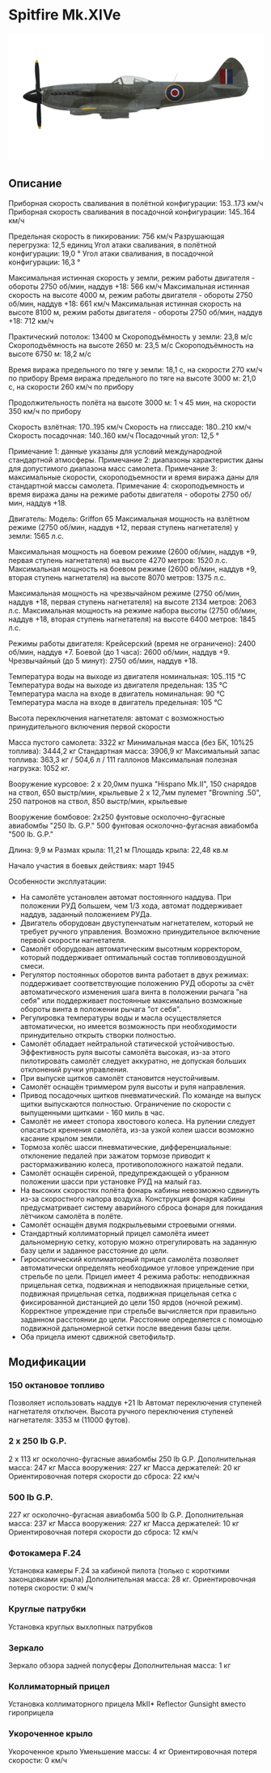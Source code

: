 # Spitfire Mk.XIVe

![spitfiremkxive](../images/spitfiremkxive.png)

## Описание

Приборная скорость сваливания в полётной конфигурации: 153..173 км/ч
Приборная скорость сваливания в посадочной конфигурации: 145..164 км/ч

Предельная скорость в пикировании: 756 км/ч
Разрушающая перегрузка: 12,5 единиц
Угол атаки сваливания, в полётной конфигурации: 19,0 °
Угол атаки сваливания, в посадочной конфигурации: 16,3 °

Максимальная истинная скорость у земли, режим работы двигателя - обороты 2750 об/мин, наддув +18: 566 км/ч
Максимальная истинная скорость на высоте 4000 м, режим работы двигателя - обороты 2750 об/мин, наддув +18: 661 км/ч 
Максимальная истинная скорость на высоте 8100 м, режим работы двигателя - обороты 2750 об/мин, наддув +18: 712 км/ч

Практический потолок: 13400 м
Скороподъёмность у земли: 23,8 м/с
Скороподъёмность на высоте 2650 м: 23,5 м/с
Скороподъёмность на высоте 6750 м: 18,2 м/с

Время виража предельного по тяге у земли: 18,1 с, на скорости 270 км/ч по прибору
Время виража предельного по тяге на высоте 3000 м: 21,0 с, на скорости 260 км/ч по прибору

Продолжительность полёта на высоте 3000 м: 1 ч 45 мин, на скорости 350 км/ч по прибору

Скорость взлётная: 170..195 км/ч 
Скорость на глиссаде: 180..210 км/ч 
Скорость посадочная: 140..160 км/ч
Посадочный угол: 12,5 °

Примечание 1: данные указаны для условий международной стандартной атмосферы.
Примечание 2: диапазоны характеристик даны для допустимого диапазона масс самолета.
Примечание 3: максимальные скорости, скороподъемности и время виража даны для стандартной массы самолета.
Примечание 4: скороподъемность и время виража даны на режиме работы двигателя - обороты 2750 об/мин, наддув +18.

Двигатель:
Модель: Griffon 65
Максимальная мощность на взлётном режиме (2750 об/мин, наддув +12, первая ступень нагнетателя) у земли: 1565 л.с.

Максимальная мощность на боевом режиме (2600 об/мин, наддув +9, первая ступень нагнетателя) на высоте 4270 метров: 1520 л.с.
Максимальная мощность на боевом режиме (2600 об/мин, наддув +9, вторая ступень нагнетателя) на высоте 8070 метров: 1375 л.с.

Максимальная мощность на чрезвычайном режиме (2750 об/мин, наддув +18, первая ступень нагнетателя) на высоте 2134 метров: 2063 л.с.
Максимальная мощность на режиме набора высоты (2750 об/мин, наддув +18, вторая ступень нагнетателя) на высоте 6400 метров: 1845 л.с.

Режимы работы двигателя:
Крейсерский (время не ограничено): 2400 об/мин, наддув +7. 
Боевой (до 1 часа): 2600 об/мин, наддув +9.
Чрезвычайный (до 5 минут): 2750 об/мин, наддув +18.

Температура воды на выходе из двигателя номинальная: 105..115 °С
Температура воды на выходе из двигателя предельная: 135 °С
Температура масла на входе в двигатель номинальная: 90 °С
Температура масла на входе в двигатель предельная: 105 °С

Высота переключения нагнетателя: автомат с возможностью принудительного включения первой скорости

Масса пустого самолета: 3322 кг
Минимальная масса (без БК, 10%25 топлива): 3444,2 кг
Стандартная масса: 3906,9 кг
Максимальный запас топлива: 363,3 кг / 504,6 л / 111 галлонов
Максимальная полезная нагрузка: 1052 кг.

Вооружение курсовое:
2 x 20,0мм пушка "Hispano Mk.II", 150 снарядов на ствол, 650 выстр/мин, крыльевые
2 x 12,7мм пулемет "Browning .50", 250 патронов на ствол, 850 выстр/мин, крыльевые

Вооружение бомбовое:
2x250 фунтовые осколочно-фугасные авиабомбы "250 lb. G.P."
500 фунтовая осколочно-фугасная авиабомба "500 lb. G.P."

Длина: 9,9 м
Размах крыла: 11,21 м
Площадь крыла: 22,48 кв.м

Начало участия в боевых действиях: март 1945

Особенности эксплуатации:
- На самолёте установлен автомат постоянного наддува. При положении РУД большем, чем 1/3 хода, автомат поддерживает наддув, заданный положением РУДа. 
- Двигатель оборудован двуступенчатым нагнетателем, который не требует ручного управления. Возможно принудительное включение первой скорости нагнетателя.
- Самолёт оборудован автоматическим высотным корректором, который поддерживает оптимальный состав топливовоздушной смеси.
- Регулятор постоянных оборотов винта работает в двух режимах: поддерживает соответствующие положению РУД обороты за счёт автоматического изменения шага винта в положении рычага "на себя" или поддерживает постоянные максимально возможные обороты винта в положении рычага "от себя".
- Регулировка температуры воды и масла осуществляется автоматически, но имеется возможность при необходимости принудительно открыть створки полностью.
- Самолёт обладает нейтральной статической устойчивостью. Эффективность руля высоты самолёта высокая, из-за этого пилотировать самолёт следует аккуратно, не допуская больших отклонений ручки управления.
- При выпуске щитков самолёт становится неустойчивым.
- Самолёт оснащён триммером руля высоты и руля направления.
- Привод посадочных щитков пневматический. По команде на выпуск щитки выпускаются полностью. Ограничение по скорости с выпущенными щитками - 160 миль в час.
- Самолёт не имеет стопора хвостового колеса. На рулении следует опасаться кренения самолёта, из-за узкой колеи шасси возможно касание крылом земли.
- Тормоза колёс шасси пневматические, дифференциальные: отклонение педалей при зажатом тормозе приводит к растормаживанию колеса, противоположного нажатой педали.
- Самолёт оснащён сиреной, предупреждающей о убранном положении шасси при установке РУД на малый газ. 
- На высоких скоростях полёта фонарь кабины невозможно сдвинуть из-за скоростного напора воздуха. Конструкция фонаря кабины предусматривает систему аварийного сброса фонаря для покидания лётчиком самолёта в полёте.
- Самолёт оснащён двумя подкрыльевыми строевыми огнями.
- Стандартный коллиматорный прицел самолёта имеет дальномерную сетку, которую можно отрегулировать на заданную базу цели и заданное расстояние до цели.
- Гироскопический коллиматорный прицел самолёта позволяет автоматически определять необходимое угловое упреждение при стрельбе по цели. Прицел имеет 4 режима работы: неподвижная прицельная сетка, подвижная и неподвижная прицельные сетки, подвижная прицельная сетка, подвижная прицельная сетка с фиксированной дистанцией до цели 150 ярдов (ночной режим). Корректное упреждение при стрельбе вычисляется при правильно заданном расстоянии до цели. Расстояние определяется с помощью подвижной дальномерной сетки после введения базы цели. 
- Оба прицела имеют сдвижной светофильтр.

## Модификации


### 150 октановое топливо

Позволяет использовать наддув +21 lb
Автомат переключения ступеней нагнетателя отключен. Высота ручного переключения ступеней нагнетателя: 3353 м (11000 футов).


### 2 х 250 lb G.P.

2 x 113 кг осколочно-фугасные авиабомбы 250 lb G.P.
Дополнительная масса: 247 кг
Масса вооружения: 227 кг
Масса держателей: 20 кг
Ориентировочная потеря скорости до сброса: 22 км/ч


### 500 lb G.P.

227 кг осколочно-фугасная авиабомба 500 lb G.P.
Дополнительная масса: 237 кг
Масса вооружения: 227 кг
Масса держателей: 10 кг
Ориентировочная потеря скорости до сброса: 12 км/ч


### Фотокамера F.24

Установка камеры F.24 за кабиной пилота (только с короткими законцовками крыла)
Дополнительная масса: 28 кг.
Ориентировочная потеря скорости: 0 км/ч


### Круглые патрубки

Установка круглых выхлопных патрубков


### Зеркало

Зеркало обзора задней полусферы
Дополнительная масса: 1 кг


### Коллиматорный прицел

Установка коллиматорного прицела MkII* Reflector Gunsight вместо гироприцела


### Укороченное крыло

Укороченное крыло
Уменьшение массы: 4 кг
Ориентировочная потеря скорости: 0 км/ч